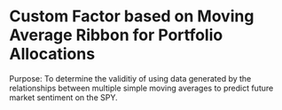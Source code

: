 # Custom Factor based on Moving Average Ribbon for Portfolio Allocations

Purpose: To determine the validitiy of using data generated by the relationships between multiple simple moving averages to predict future market sentiment on the SPY.
